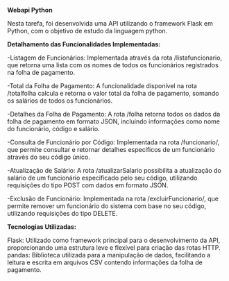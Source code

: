 **Webapi Python**

Nesta tarefa, foi desenvolvida uma API utilizando o framework Flask em Python, com o objetivo de estudo da linguagem python. 

**Detalhamento das Funcionalidades Implementadas:**

-Listagem de Funcionários: Implementada através da rota /listafuncionario, que retorna uma lista com os nomes de todos os funcionários registrados na folha de pagamento.

-Total da Folha de Pagamento: A funcionalidade disponível na rota /totalfolha calcula e retorna o valor total da folha de pagamento, somando os salários de todos os funcionários.

-Detalhes da Folha de Pagamento: A rota /folha retorna todos os dados da folha de pagamento em formato JSON, incluindo informações como nome do funcionário, código e salário.

-Consulta de Funcionário por Código: Implementada na rota /funcionario/<codigo>, que permite consultar e retornar detalhes específicos de um funcionário através do seu código único.

-Atualização de Salário: A rota /atualizarSalario possibilita a atualização do salário de um funcionário especificado pelo seu código, utilizando requisições do tipo POST com dados em formato JSON.

-Exclusão de Funcionário: Implementada na rota /excluirFuncionario/<codigo>, que permite remover um funcionário do sistema com base no seu código, utilizando requisições do tipo DELETE.

**Tecnologias Utilizadas:**

Flask: Utilizado como framework principal para o desenvolvimento da API, proporcionando uma estrutura leve e flexível para criação das rotas HTTP.
pandas: Biblioteca utilizada para a manipulação de dados, facilitando a leitura e escrita em arquivos CSV contendo informações da folha de pagamento.
